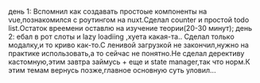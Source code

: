 день 1: Вспомнил как создавать простоые компоненты на vue,познакомился с роутингом на nuxt.Сделал counter  и простой todo list.Остаток вреемени оставлю на изучение теории(20-30 минут);
день 2: ебал в рот слоты и lazy loadiing ,хуета какая-та..
Сделал только модалку,и то криво как-то.С ленивой загрузкой не закончил,нужно на практике использовать,а то сейчас не понятно.Не сделал дерективу кастомную,этим завтра займусь + еще и state manager,так что норм.К этим темам вернусь позже,главное основную суть уловил...